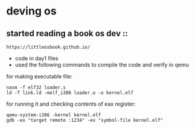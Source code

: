 # deving os

## started reading a book os dev ::
```
https://littleosbook.github.io/
```

- code in day1 files
- used the following commands to compile the code and verify in qemu

for making executable file:
```
nasm -f elf32 loader.s
ld -T link.ld -melf_i386 loader.o -o kernel.elf
```

for running it and checking contents of eax register:
```
qemu-system-i386 -kernel kernel.elf
gdb -ex "target remote :1234" -ex "symbol-file kernel.elf"
```

